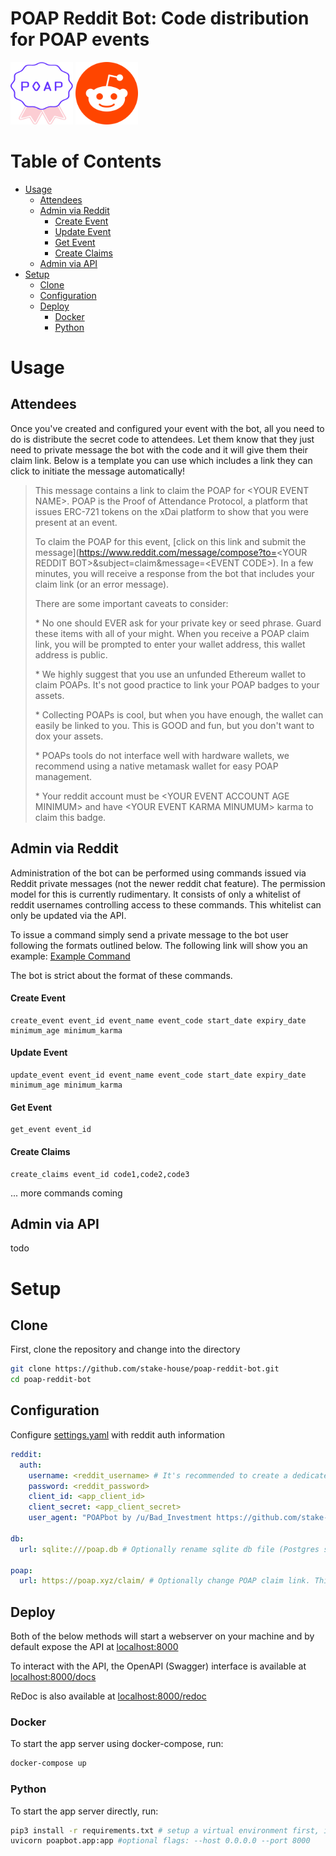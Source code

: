 # POAP Reddit Bot: Code distribution for POAP events
<img src="assets/poap-logo.svg" width="100" height="100"> <img src="assets/reddit-logo.png" width="100" height="100"> 

# Table of Contents
- [Usage](#usage)
  * [Attendees](#attendees)
  * [Admin via Reddit](#admin-via-reddit)
      - [Create Event](#create-event)
      - [Update Event](#update-event)
      - [Get Event](#get-event)
      - [Create Claims](#create-claims)
  * [Admin via API](#admin-via-api)
- [Setup](#setup)
  * [Clone](#clone)
  * [Configuration](#configuration)
  * [Deploy](#deploy)
    + [Docker](#docker)
    + [Python](#python)

# Usage
## Attendees
Once you've created and configured your event with the bot, all you need to do is distribute the secret code to attendees. Let them know that they just need to private message the bot with the code and it will give them their claim link. Below is a template you can use which includes a link they can click to initiate the message automatically!

> This message contains a link to claim the POAP for <YOUR EVENT NAME\>. POAP is the Proof of Attendance Protocol, a platform that issues ERC-721 tokens on the xDai platform to show that you were present at an event.
>
> To claim the POAP for this event, [click on this link and submit the message](https://www.reddit.com/message/compose?to=<YOUR REDDIT BOT\>&subject=claim&message=<EVENT CODE\>). In a few minutes, you will receive a response from the bot that includes your claim link (or an error message).
>
> There are some important caveats to consider:
>
> \* No one should EVER ask for your private key or seed phrase. Guard these items with all of your might. When you receive a POAP claim link, you will be prompted to enter your wallet address, this wallet address is public.
>
> \* We highly suggest that you use an unfunded Ethereum wallet to claim POAPs. It's not good practice to link your POAP badges to your assets.
>
> \* Collecting POAPs is cool, but when you have enough, the wallet can easily be linked to you. This is GOOD and fun, but you don't want to dox your assets.
>
> \* POAPs tools do not interface well with hardware wallets, we recommend using a native metamask wallet for easy POAP management.
> 
> \* Your reddit account must be <YOUR EVENT ACCOUNT AGE MINIMUM\> and have <YOUR EVENT KARMA MINUMUM\> karma to claim this badge.

## Admin via Reddit
Administration of the bot can be performed using commands issued via Reddit private messages (not the newer reddit chat feature). The permission model for this is currently rudimentary. It consists of only a whitelist of reddit usernames controlling access to these commands. This whitelist can only be updated via the API.

To issue a command simply send a private message to the bot user following the formats outlined below. The following link will show you an example: [Example Command](https://www.reddit.com/message/compose?to=/u/YourPOAPBot&subject=command&message=create_event%20event_id%20event_name%20event_code%202021-05-01T00%3A00%3A00%202021-05-02T00%3A00%3A00%2030%2010)

The bot is strict about the format of these commands.
#### Create Event
```
create_event event_id event_name event_code start_date expiry_date minimum_age minimum_karma
```
#### Update Event
```
update_event event_id event_name event_code start_date expiry_date minimum_age minimum_karma
```
#### Get Event
```
get_event event_id
```
#### Create Claims
```
create_claims event_id code1,code2,code3
```
... more commands coming

## Admin via API

todo

# Setup
## Clone
First, clone the repository and change into the directory
```bash
git clone https://github.com/stake-house/poap-reddit-bot.git
cd poap-reddit-bot
```

## Configuration

Configure [settings.yaml](settings.yaml) with reddit auth information


```yaml
reddit:
  auth:
    username: <reddit_username> # It's recommended to create a dedicated account, but you can use a personal account
    password: <reddit_password>
    client_id: <app_client_id>
    client_secret: <app_client_secret>
    user_agent: "POAPbot by /u/Bad_Investment https://github.com/stake-house/poap-reddit-bot" # Optionally change this, but you don't need to

db:
  url: sqlite:///poap.db # Optionally rename sqlite db file (Postgres support coming soon)

poap:
  url: https://poap.xyz/claim/ # Optionally change POAP claim link. This link is forced when adding claims via Reddit DMs
```

## Deploy

Both of the below methods will start a webserver on your machine and by default expose the API at [localhost:8000](http://localhost:8000)

To interact with the API, the OpenAPI (Swagger) interface is available at [localhost:8000/docs](http://localhost:8000/docs)

ReDoc is also available at [localhost:8000/redoc](http://localhost:8000/redoc)

### Docker

To start the app server using docker-compose, run:
```bash
docker-compose up
```

### Python
To start the app server directly, run:
```bash
pip3 install -r requirements.txt # setup a virtual environment first, if desired
uvicorn poapbot.app:app #optional flags: --host 0.0.0.0 --port 8000
```
